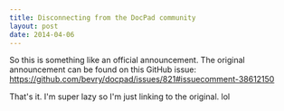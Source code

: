 ```yaml
---
title: Disconnecting from the DocPad community
layout: post
date: 2014-04-06
---
```


So this is something like an official announcement. The original announcement
can be found on this GitHub issue:
<https://github.com/bevry/docpad/issues/821#issuecomment-38612150>

That's it. I'm super lazy so I'm just linking to the original. lol
